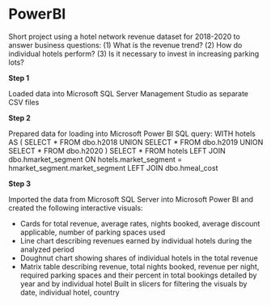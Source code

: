 # PowerBI
Short project using a hotel network revenue dataset for 2018-2020 to answer business questions:
(1) What is the revenue trend?
(2) How do individual hotels perform?
(3) Is it necessary to invest in increasing parking lots? 

**Step 1**

Loaded data into Microsoft SQL Server Management Studio as separate CSV files

**Step 2**

Prepared data for loading into Microsoft Power BI
SQL query:
WITH hotels AS
(
SELECT * FROM dbo.h2018
UNION
SELECT * FROM dbo.h2019
UNION
SELECT * FROM dbo.h2020
)
SELECT * FROM hotels
LEFT JOIN dbo.hmarket_segment
ON hotels.market_segment = hmarket_segment.market_segment
LEFT JOIN dbo.hmeal_cost

**Step 3**

Imported the data from Microsoft SQL Server into Microsoft Power BI and created the following interactive visuals:
- Cards for total revenue, average rates, nights booked, average discount applicable, number of parking spaces used
- Line chart describing revenues earned by individual hotels during the analyzed period
- Doughnut chart showing shares of individual hotels in the total revenue
- Matrix table describing revenue, total nights booked, revenue per night, required parking spaces and their percent in total bookings detailed by year and by individual hotel
Built in slicers for filtering the visuals by date, individual hotel, country

